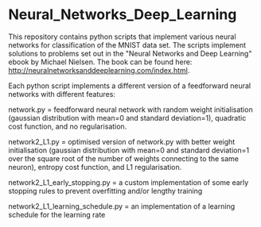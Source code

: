 # Neural_Networks_Deep_Learning
This repository contains python scripts that implement various neural networks for classification of the MNIST data set. 
The scripts implement solutions to problems set out in the "Neural Networks and Deep Learning" ebook by Michael Nielsen. 
The book can be found here: http://neuralnetworksanddeeplearning.com/index.html.

Each python script implements a different version of a feedforward neural networks with different features:

network.py = feedforward neural network with random weight initialisation (gaussian distribution with mean=0 and standard deviation=1), quadratic cost function,  and no regularisation.

network2_L1.py = optimised version of network.py with better weight initialisation (gaussian distribution with mean=0 and standard deviation=1 over the square root of the number of weights connecting to the same neuron), entropy cost function, and L1 regularisation. 

network2_L1_early_stopping.py = a custom implementation of some early stopping rules to prevent overfitting and/or lengthy training

network2_L1_learning_schedule.py = an implementation of a learning schedule for the learning rate 
